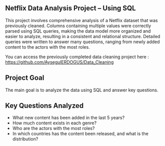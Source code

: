 ## Netflix Data Analysis Project – Using SQL
This project involves comprehensive analysis of a Netflix dataset that was previously cleaned. Columns containing multiple values were correctly parsed using SQL queries, making the data model more organized and easier to analyze, resulting in a consistent and relational structure. Detailed queries were written to answer many questions, ranging from newly added content to the actors with the most roles.

You can access the previously completed data cleaning project here :          https://github.com/AysegulERDOGUS/Data_Cleaning

## Project Goal
The main goal is to analyze the data using SQL and answer key questions.

## Key Questions Analyzed

* What new content has been added in the last 5 years?
* How much content exists in each genre?
* Who are the actors with the most roles?
* In which countries has the content been released, and what is the distribution?
